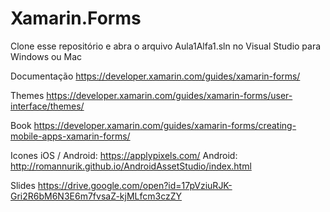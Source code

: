 # Xamarin.Forms

Clone esse repositório e abra o arquivo Aula1Alfa1.sln no Visual Studio para Windows ou Mac

Documentação
https://developer.xamarin.com/guides/xamarin-forms/

Themes
https://developer.xamarin.com/guides/xamarin-forms/user-interface/themes/

Book
https://developer.xamarin.com/guides/xamarin-forms/creating-mobile-apps-xamarin-forms/

Icones
iOS / Android: https://applypixels.com/
Android: http://romannurik.github.io/AndroidAssetStudio/index.html

Slides
https://drive.google.com/open?id=17pVziuRJK-Gri2R6bM6N3E6m7fvsaZ-kjMLfcm3czZY

